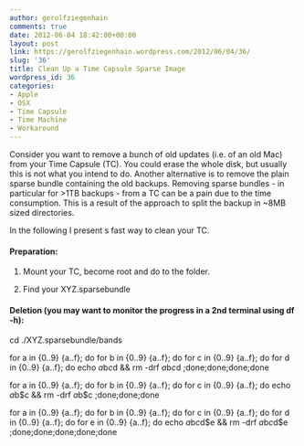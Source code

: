```yaml
---
author: gerolfziegenhain
comments: true
date: 2012-06-04 18:42:00+00:00
layout: post
link: https://gerolfziegenhain.wordpress.com/2012/06/04/36/
slug: '36'
title: Clean Up a Time Capsule Sparse Image
wordpress_id: 36
categories:
- Apple
- OSX
- Time Capsule
- Time Machine
- Workaround
---
```


Consider you want to remove a bunch of old updates (i.e. of an old Mac) from your Time Capsule (TC). You could erase the whole disk, but usually this is not what you intend to do. Another alternative is to remove the plain sparse bundle containing the old backups. Removing sparse bundles - in particular for >1TB backups - from a TC can be a pain due to the time consumption. This is a result of the approach to split the backup in ~8MB sized directories. 

In the following I present s fast way to clean your TC.


#### Preparation:





	
  1. Mount your TC, become root and do to the folder.

	
  2. Find your XYZ.sparsebundle




#### Deletion (you may want to monitor the progress in a 2nd terminal using df -h):


cd ./XYZ.sparsebundle/bands  
  
for a in {0..9} {a..f}; do for b in {0..9} {a..f}; do for c in {0..9} {a..f}; do for d in {0..9} {a..f}; do echo $a$b$c$d && rm -drf $a$b$c$d ;done;done;done;done  
  
for a in {0..9} {a..f}; do for b in {0..9} {a..f}; do for c in {0..9} {a..f}; do echo $a$b$c && rm -drf $a$b$c ;done;done;done  
  
for a in {0..9} {a..f}; do for b in {0..9} {a..f}; do for c in {0..9} {a..f}; do for d in {0..9} {a..f}; do for e in {0..9} {a..f}; do echo $a$b$c$d$e && rm -drf $a$b$c$d$e ;done;done;done;done;done

